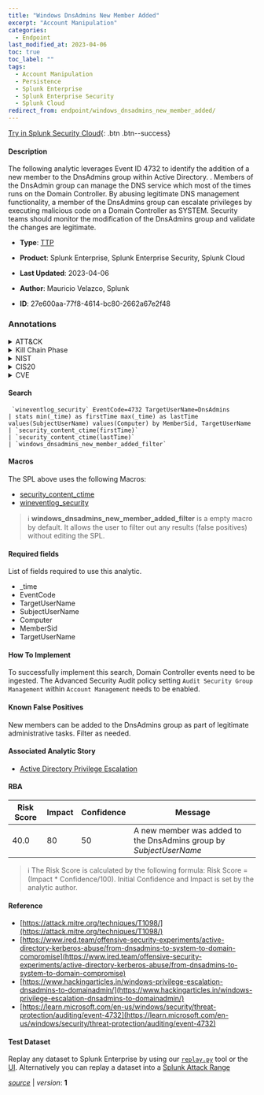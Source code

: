```yaml
---
title: "Windows DnsAdmins New Member Added"
excerpt: "Account Manipulation"
categories:
  - Endpoint
last_modified_at: 2023-04-06
toc: true
toc_label: ""
tags:
  - Account Manipulation
  - Persistence
  - Splunk Enterprise
  - Splunk Enterprise Security
  - Splunk Cloud
redirect_from: endpoint/windows_dnsadmins_new_member_added/
---
```




[Try in Splunk Security Cloud](https://www.splunk.com/en_us/cyber-security.html){: .btn .btn--success}

#### Description

The following analytic leverages Event ID 4732 to identify the addition of a new member to the DnsAdmins group within Active Directory. . Members of the DnsAdmin group can manage the DNS service which most of the times runs on the Domain Controller. By abusing legitimate DNS management functionality, a member of the DnsAdmins group can escalate privileges by executing malicious code on a Domain Controller as SYSTEM. Security teams should monitor the modification of the DnsAdmins group and validate the changes are legitimate.

- **Type**: [TTP](https://github.com/splunk/security_content/wiki/Detection-Analytic-Types)
- **Product**: Splunk Enterprise, Splunk Enterprise Security, Splunk Cloud

- **Last Updated**: 2023-04-06
- **Author**: Mauricio Velazco, Splunk
- **ID**: 27e600aa-77f8-4614-bc80-2662a67e2f48

### Annotations
<details>
  <summary>ATT&CK</summary>

<div markdown="1">

#### [ATT&CK](https://attack.mitre.org/)

| ID          | Technique   | Tactic         |
| ----------- | ----------- |--------------- |
| [T1098](https://attack.mitre.org/techniques/T1098/) | Account Manipulation | Persistence |

</div>
</details>


<details>
  <summary>Kill Chain Phase</summary>

<div markdown="1">

* Installation


</div>
</details>


<details>
  <summary>NIST</summary>

<div markdown="1">

* DE.CM



</div>
</details>

<details>
  <summary>CIS20</summary>

<div markdown="1">

* CIS 10



</div>
</details>

<details>
  <summary>CVE</summary>

<div markdown="1">


</div>
</details>


#### Search

```
 `wineventlog_security` EventCode=4732 TargetUserName=DnsAdmins 
| stats min(_time) as firstTime max(_time) as lastTime values(SubjectUserName) values(Computer) by MemberSid, TargetUserName 
| `security_content_ctime(firstTime)` 
| `security_content_ctime(lastTime)` 
| `windows_dnsadmins_new_member_added_filter`
```

#### Macros
The SPL above uses the following Macros:
* [security_content_ctime](https://github.com/splunk/security_content/blob/develop/macros/security_content_ctime.yml)
* [wineventlog_security](https://github.com/splunk/security_content/blob/develop/macros/wineventlog_security.yml)

> :information_source:
> **windows_dnsadmins_new_member_added_filter** is a empty macro by default. It allows the user to filter out any results (false positives) without editing the SPL.



#### Required fields
List of fields required to use this analytic.
* _time
* EventCode
* TargetUserName
* SubjectUserName
* Computer
* MemberSid
* TargetUserName



#### How To Implement
To successfully implement this search, Domain Controller events need to be ingested. The Advanced Security Audit policy setting `Audit Security Group Management` within `Account Management` needs to be enabled.
#### Known False Positives
New members can be added to the DnsAdmins group as part of legitimate administrative tasks. Filter as needed.

#### Associated Analytic Story
* [Active Directory Privilege Escalation](/stories/active_directory_privilege_escalation)




#### RBA

| Risk Score  | Impact      | Confidence   | Message      |
| ----------- | ----------- |--------------|--------------|
| 40.0 | 80 | 50 | A new member was added to the DnsAdmins group by $SubjectUserName$ |


> :information_source:
> The Risk Score is calculated by the following formula: Risk Score = (Impact * Confidence/100). Initial Confidence and Impact is set by the analytic author.


#### Reference

* [https://attack.mitre.org/techniques/T1098/](https://attack.mitre.org/techniques/T1098/)
* [https://www.ired.team/offensive-security-experiments/active-directory-kerberos-abuse/from-dnsadmins-to-system-to-domain-compromise](https://www.ired.team/offensive-security-experiments/active-directory-kerberos-abuse/from-dnsadmins-to-system-to-domain-compromise)
* [https://www.hackingarticles.in/windows-privilege-escalation-dnsadmins-to-domainadmin/](https://www.hackingarticles.in/windows-privilege-escalation-dnsadmins-to-domainadmin/)
* [https://learn.microsoft.com/en-us/windows/security/threat-protection/auditing/event-4732](https://learn.microsoft.com/en-us/windows/security/threat-protection/auditing/event-4732)



#### Test Dataset
Replay any dataset to Splunk Enterprise by using our [`replay.py`](https://github.com/splunk/attack_data#using-replaypy) tool or the [UI](https://github.com/splunk/attack_data#using-ui).
Alternatively you can replay a dataset into a [Splunk Attack Range](https://github.com/splunk/attack_range#replay-dumps-into-attack-range-splunk-server)




[*source*](https://github.com/splunk/security_content/tree/develop/detections/endpoint/windows_dnsadmins_new_member_added.yml) \| *version*: **1**